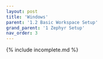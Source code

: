 ```yaml
---
layout: post
title: 'Windows'
parent: '1.2 Basic Workspace Setup'
grand_parent: '1 Zephyr Setup'
nav_order: 3
---
```


{% include incomplete.md %}